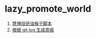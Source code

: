 # lazy_promote_world
1. [慧博投研油猴子脚本](./慧博投研咨询定制插件v1.1.user.js)
2. [根据 git log 生成周报](./weekly_report.sh)
